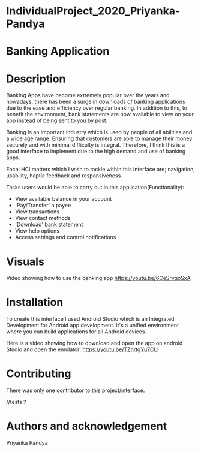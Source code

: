 # IndividualProject_2020_Priyanka-Pandya

# Banking Application

# Description
Banking Apps have become extremely popular over the years and nowadays, there has been a surge in downloads of banking applications due to the ease and efficiency over regular banking. In addition to this, to benefit the environment, bank statements are now available to view on your app instead of being sent to you by post.

Banking is an important industry which is used by people of all abilities and a wide age range. Ensuring that customers are able to manage their money securely and with minimal difficulty is integral. Therefore, I think this is
a good interface to implement due to the high demand and use of banking apps.

Focal HCI matters which I wish to tackle within this interface are; navigation, usability, haptic feedback and responsiveness.

Tasks users would be able to carry out in this application(Functionality):
- View available balance in your account
- 'Pay/Transfer' a payee
- View transactions
- View contact methods
- 'Download' bank statement
- View help options
- Access settings and control notifications

# Visuals
Video showing how to use the banking app
https://youtu.be/6CeSrvqoSxA


# Installation

To create this interface I used Android Studio which is an Integrated Development for Android app development. It's a unified environment where you can build applications for all Android devices.  

Here is a video showing how to download and open the app on android Studio and open the emulator:
https://youtu.be/TZhrtgYu7CU

# Contributing
There was only one contributor to this project/interface.

//tests ?

# Authors and acknowledgement
Priyanka Pandya

